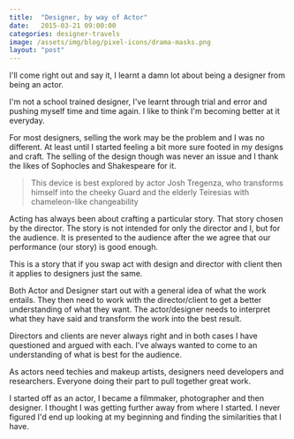 ```yaml
---
title:  "Designer, by way of Actor"
date:   2015-03-21 09:00:00
categories: designer-travels
image: /assets/img/blog/pixel-icons/drama-masks.png
layout: "post"
---
```


I'll come right out and say it, I learnt a damn lot about being a designer from being an actor.


I'm not a school trained designer, I've learnt through trial and error and pushing myself time and time again. I like to think I'm becoming better at it everyday.

For most designers, selling the work may be the problem and I was no different. At least until I started feeling a bit more sure footed in my designs and craft. The selling of the design though was never an issue and I thank the likes of Sophocles and Shakespeare for it.

<blockquote>This device is best explored by actor Josh Tregenza, who transforms himself into the cheeky Guard and the elderly Teiresias with chameleon-like changeability</blockquote>

Acting has always been about crafting a particular story. That story chosen by the director.  The story is not intended for only the director and I, but for the audience. It is presented to the audience after the we agree that our performance (our story) is good enough.

This is a story that if you swap act with design and director with client then it applies to designers just the same.

Both Actor and Designer start out with a general idea of what the work entails. They then need to work with the director/client to get a better understanding of what they want.  The actor/designer needs to interpret what they have said and transform the work into the best result.

Directors and clients are never always right and in both cases I have questioned and argued with each. I've always wanted to come to an understanding of what is best for the audience.

As actors need techies and makeup artists,  designers need developers and researchers. Everyone doing their part to pull together great work.

I started off as an actor, I became a filmmaker, photographer and then designer. I thought I was  getting further away from where I started. I never figured I'd end up looking at my beginning and finding the similarities that I have.
